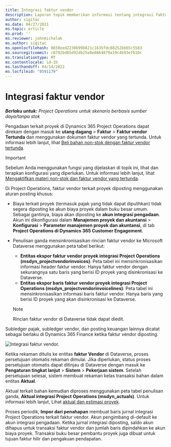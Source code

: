 ```yaml
---
title: Integrasi faktur vendor
description: Laporan topik memberikan informasi tentang integrasi faktur vendor di Project Operations.
author: sigitac
ms.date: 04/27/2021
ms.topic: article
ms.prod: ''
ms.reviewer: johnmichalak
ms.author: sigitac
ms.openlocfilehash: 8650eed2230b99b821c1635fdc88252bb65c5583
ms.sourcegitcommit: c0792bd65d92db25e0e8864879a19c4b93efb10c
ms.translationtype: MT
ms.contentlocale: id-ID
ms.lasthandoff: 04/14/2022
ms.locfileid: "8591179"
---
```

# <a name="vendor-invoice-integration"></a>Integrasi faktur vendor

_**Berlaku untuk:** Project Operations untuk skenario berbasis sumber daya/tanpa stok_

Pengadaan terkait proyek di Dynamics 365 Project Operations dapat direkam dengan masuk ke **utang dagang** > **Faktur** > **Faktur vendor Tertunda** dan menggunakan dokumen faktur vendor yang tertunda. Untuk informasi lebih lanjut, lihat [Beli bahan non-stok dengan faktur vendor tertunda](../procurement/pending-vendor-invoices.md).

> [!IMPORTANT]
> Sebelum Anda menggunakan fungsi yang dijelaskan di topik ini, lihat dan terapkan konfigurasi yang diperlukan. Untuk informasi lebih lanjut, lihat [Mengaktifkan materi non-stok dan faktur vendor yang tertunda](../procurement/configure-materials-nonstocked.md).

Di Project Operations, faktur vendor terkait proyek diposting menggunakan aturan posting khusus:

- Biaya terkait proyek (termasuk pajak yang tidak dapat dipulihkan) tidak segera diposting ke akun biaya proyek dalam buku besar umum. Sebagai gantinya, biaya akan diposting ke **akun integrasi pengadaan**. Akun ini dikonfigurasi dalam **Manajemen proyek dan akuntansi** > **Konfigurasi** > **Parameter manajemen proyek dan akuntansi**, di tab **Project Operations di Dynamics 365 Customer Engagement**.
- Penulisan ganda mensinkronisasikan rincian faktur vendor ke Microsoft Dataverse menggunakan peta tabel berikut:

     - **Entitas ekspor faktur vendor proyek integrasi Project Operations (msdyn_projectvendorinvoices)**: Peta tabel ini mensinkronisasikan informasi header faktur vendor. Hanya faktur vendor dengan sekurangnya satu baris yang berisi ID proyek yang disinkronisasi ke Dataverse.
     - **Entitas ekspor baris faktur vendor proyek integrasi Project Operations (msdyn_projectvendorinvoicelines)**: Peta tabel ini mensinkronisasikan informasi baris faktur vendor. Hanya baris yang berisi ID proyek yang akan disinkronisasi ke Dataverse.

     > [!NOTE]
     > Rincian faktur vendor di Dataverse tidak dapat diedit.

Subledger pajak, subledger vendor, dan posting keuangan lainnya dicatat sebagai berlaku di Dynamics 365 Finance ketika faktur vendor diposting.

![Integrasi faktur vendor.](media/DW7VendorInvoice.png)

Ketika rekaman ditulis ke entitas **faktur Vendor** di Dataverse, proses persetujuan otomatis rekaman dimulai. Jika diperlukan, status proses persetujuan otomatis dapat ditinjau di Dataverse dengan masuk ke **Pengaturan tingkat lanjut** > **Sistem** > **Pekerjaan sistem**. Setelah persetujuan selesai, sistem membuat rekaman kelas transaksi bahan dalam entitas **Aktual**.

Aktual terkait bahan kemudian diproses menggunakan peta tabel penulisan ganda, **Aktual integrasi Project Operations (msdyn_actuals)**. Untuk informasi lebih lanjut, Lihat [aktual dan estimasi proyek](resource-dual-write-estimates-actuals.md).

Proses periodik, **Impor dari penahapan** membuat baris jurnal integrasi Project Operations terkait faktur vendor. Akun pengimbang di-default ke akun integrasi pengadaan. Ketika jurnal integrasi diposting, saldo akun dihapus untuk transaksi faktur vendor dan jumlah baris dipindahkan ke akun biaya proyek. Transaksi buku besar pembantu proyek juga dibuat untuk tujuan faktur hilir dan pengakuan pendapatan.
